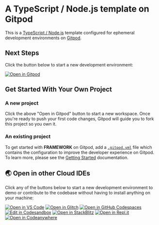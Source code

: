 # A TypeScript / Node.js template on Gitpod

This is a [TypeScript / Node.js](https://github.com/microsoft/TypeScript-Node-Starter) template configured for ephemeral development environments on [Gitpod](https://www.gitpod.io/).

## Next Steps

Click the button below to start a new development environment:

[![Open in Gitpod](https://gitpod.io/button/open-in-gitpod.svg)](https://gitpod.io/#https://github.com/gitpod-io/template-typescript-node)

## Get Started With Your Own Project

### A new project

Click the above "Open in Gitpod" button to start a new workspace. Once you're ready to push your first code changes, Gitpod will guide you to fork this project so you own it.

### An existing project

To get started with **FRAMEWORK** on Gitpod, add a [`.gitpod.yml`](./.gitpod.yml) file which contains the configuration to improve the developer experience on Gitpod. To learn more, please see the [Getting Started](https://www.gitpod.io/docs/getting-started) documentation.


## 🌏  Open in other Cloud IDEs 

Click any of the buttons below to start a new development environment to demo or contribute to the codebase without having to install anything on your machine:

[![Open in VS Code](https://img.shields.io/badge/Open%20in-VS%20Code-blue?logo=visualstudiocode)](https://vscode.dev/github/gitpod-io/template-typescript-node)
[![Open in Glitch](https://img.shields.io/badge/Open%20in-Glitch-blue?logo=glitch)](https://glitch.com/edit/#!/import/github/gitpod-io/template-typescript-node)
[![Open in GitHub Codespaces](https://github.com/codespaces/badge.svg)](https://codespaces.new/gitpod-io/template-typescript-node)
[![Edit in Codesandbox](https://codesandbox.io/static/img/play-codesandbox.svg)](https://codesandbox.io/s/github/gitpod-io/template-typescript-node)
[![Open in StackBlitz](https://developer.stackblitz.com/img/open_in_stackblitz.svg)](https://stackblitz.com/github/gitpod-io/template-typescript-node)
[![Open in Repl.it](https://replit.com/badge/github/withastro/astro)](https://replit.com/github/gitpod-io/template-typescript-node)
[![Open in Codeanywhere](https://codeanywhere.com/img/open-in-codeanywhere-btn.svg)](https://app.codeanywhere.com/#https://github.com/gitpod-io/template-typescript-node)
